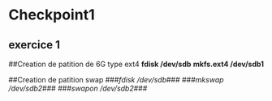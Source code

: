 # Checkpoint1
## exercice 1
##Creation de patition de 6G type ext4
**fdisk /dev/sdb**
**mkfs.ext4 /dev/sdb1**

##Creation de patition swap
###*fdisk /dev/sdb*###
###*mkswap /dev/sdb2*###
###*swapon /dev/sdb2*###

